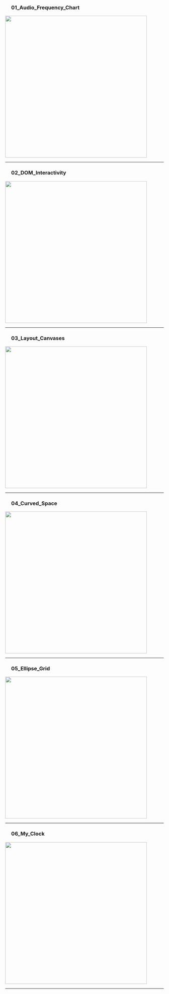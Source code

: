 ### <img src="https://pixees.fr/wp-content/uploads/2015/12/david_roche_dr_171-300x300.png" width="15" height="15"> 01_Audio_Frequency_Chart

<img src="https://github.com/loizosv/learning/assets/151521147/841b3bc7-9a9c-4bfc-8c19-bd88f70a6133" width="450">

---

### <img src="https://pixees.fr/wp-content/uploads/2015/12/david_roche_dr_171-300x300.png" width="15" height="15"> 02_DOM_Interactivity

<img src="https://github.com/loizosv/learning/assets/151521147/9b780829-5268-493f-a7f8-5c651d5b50f7" width="450">

---

### <img src="https://pixees.fr/wp-content/uploads/2015/12/david_roche_dr_171-300x300.png" width="15" height="15"> 03_Layout_Canvases

<img src="https://github.com/loizosv/learning/assets/151521147/1b9df4b8-568b-4495-835c-d72735e85d54" width="450">

---

### <img src="https://pixees.fr/wp-content/uploads/2015/12/david_roche_dr_171-300x300.png" width="15" height="15"> 04_Curved_Space

<img src="https://github.com/loizosv/learning/assets/151521147/ce6fad6d-05b9-44eb-a4bf-74e4e00d1ffc" width="450">

---

### <img src="https://pixees.fr/wp-content/uploads/2015/12/david_roche_dr_171-300x300.png" width="15" height="15"> 05_Ellipse_Grid

<img src="https://github.com/loizosv/learning/assets/151521147/29bde7cc-b754-4ffa-a29b-d2728b473e98" width="450">

---

### <img src="https://pixees.fr/wp-content/uploads/2015/12/david_roche_dr_171-300x300.png" width="15" height="15"> 06_My_Clock

<img src="https://github.com/loizosv/learning/assets/151521147/0ed257ab-0b93-46f0-8b9d-156924982744" width="450">

---
